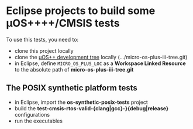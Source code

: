# Eclipse projects to build some µOS++++/CMSIS tests

To use this tests, you need to:

* clone this project locally
* clone the [µOS++ development tree](https://github.com/micro-os-plus/micro-os-plus-iii-tree) locally (.../micro-os-plus-iii-tree.git)
* in Eclipse, define `MICRO_OS_PLUS_LOC` as a **Workspace Linked Resource** to the absolute path of **micro-os-plus-iii-tree.git**

## The POSIX synthetic platform tests

* in Eclipse, import the **os-synthetic-posix-tests** project
* build the **test-cmsis-rtos-valid-{clang|gcc}-}{debug|release}** configurations
* run the executables
